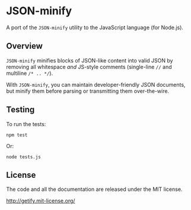 # JSON-minify

A port of the `JSON-minify` utility to the JavaScript language (for Node.js).

## Overview

`JSON-minify` minifies blocks of JSON-like content into valid JSON by removing all whitespace *and* JS-style comments (single-line `//` and multiline `/* .. */`).

With `JSON-minify`, you can maintain developer-friendly JSON documents, but minify them before parsing or transmitting them over-the-wire.

## Testing

To run the tests:

```
npm test
```

Or:

```
node tests.js
```

## License

The code and all the documentation are released under the MIT license.

http://getify.mit-license.org/
